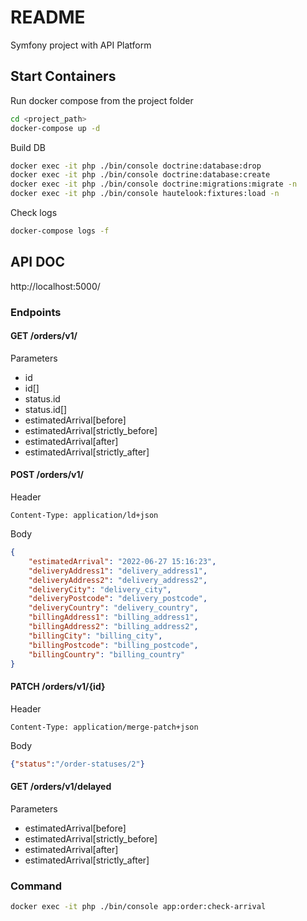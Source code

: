 # README #

Symfony project with API Platform

## Start Containers ##

Run docker compose from the project folder

```bash
cd <project_path>
docker-compose up -d
```

Build DB

```bash
docker exec -it php ./bin/console doctrine:database:drop
docker exec -it php ./bin/console doctrine:database:create
docker exec -it php ./bin/console doctrine:migrations:migrate -n
docker exec -it php ./bin/console hautelook:fixtures:load -n
```

Check logs

```bash
docker-compose logs -f
```

## API DOC ##

http://localhost:5000/

### Endpoints ###

#### GET /orders/v1/ ####

Parameters

* id
* id[]
* status.id
* status.id[]
* estimatedArrival[before]
* estimatedArrival[strictly_before]
* estimatedArrival[after]
* estimatedArrival[strictly_after]

#### POST /orders/v1/ ####

Header

```
Content-Type: application/ld+json
```

Body
```json
{
	"estimatedArrival": "2022-06-27 15:16:23",
	"deliveryAddress1": "delivery_address1",
	"deliveryAddress2": "delivery_address2",
	"deliveryCity": "delivery_city",
	"deliveryPostcode": "delivery_postcode",
	"deliveryCountry": "delivery_country",
	"billingAddress1": "billing_address1",
	"billingAddress2": "billing_address2",
	"billingCity": "billing_city",
	"billingPostcode": "billing_postcode",
	"billingCountry": "billing_country"
}
```

#### PATCH /orders/v1/{id} ####

Header

```
Content-Type: application/merge-patch+json
```

Body
```json
{"status":"/order-statuses/2"}
```

#### GET /orders/v1/delayed ####

Parameters

* estimatedArrival[before]
* estimatedArrival[strictly_before]
* estimatedArrival[after]
* estimatedArrival[strictly_after]

### Command ###

```bash
docker exec -it php ./bin/console app:order:check-arrival
```
